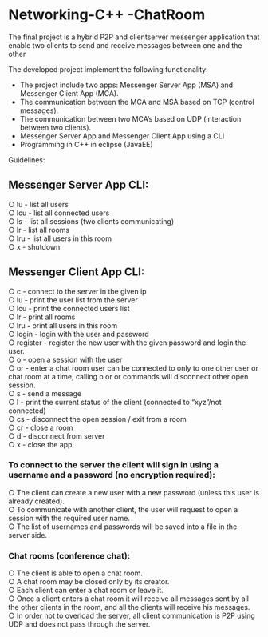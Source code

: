 # Networking-C++ -ChatRoom

The final project is a hybrid P2P and client­server messenger application
that enable two clients to send and receive messages between one and the
other

The developed project implement the following functionality:

* The project include two apps: Messenger Server App (MSA) and
 Messenger Client App (MCA).
* The communication between the MCA and MSA based on TCP 
(control messages).
* The communication between two MCA’s based on UDP 
(interaction between two clients).
* Messenger Server App and Messenger Client App using a CLI
* Programming in C++ in eclipse (JavaEE)

Guidelines:

## Messenger Server App CLI:
○ lu - list all users</br>
○ lcu - list all connected users</br>
○ ls - list all sessions (two clients communicating)</br>
○ lr - list all rooms</br>
○ lru <room name> - list all users in this room</br>
○ x - shutdown</br>

## Messenger Client App CLI:
○ c <IP> - connect to the server in the given ip</br>
○ lu - print the user list from the server</br>
○ lcu - print the connected users list</br>
○ lr - print all rooms</br>
○ lru <room name> - print all users in this room</br>
○ login <user> <password> - login with the user and password</br>
○ register <user> <password> - register the new user with the given password and login the user.</br>
○ o <username> - open a session with the user</br>
○ or <room name> - enter a chat room user can be connected to only to one other user or chat room at a
time, calling o or or commands will disconnect other open session.</br>
○ s <message> - send a message</br>
○ l - print the current status of the client (connected to “xyz”/not connected) </br>
○ cs - disconnect the open session / exit from a room</br>
○ cr <room name> - close a room</br>
○ d - disconnect from server</br>
○ x - close the app</br>


### To connect to the server the client will sign in using a username and a password (no encryption required):
○ The client can create a new user with a new password (unless
this user is already created).</br>
○ To communicate with another client, the user will request to
open a session with the required user name.</br>
○ The list of usernames and passwords will be saved into a file in
the server side.</br>

### Chat rooms (conference chat):
○ The client is able to open a chat room.</br>
○ A chat room may be closed only by its creator.</br>
○ Each client can enter a chat room or leave it.</br>
○ Once a client enters a chat room it will receive all messages sent
by all the other clients in the room, and all the clients will
receive his messages.</br>
○ In order not to overload the server, all client communication is
P2P using UDP and does not pass through the server.</br>
